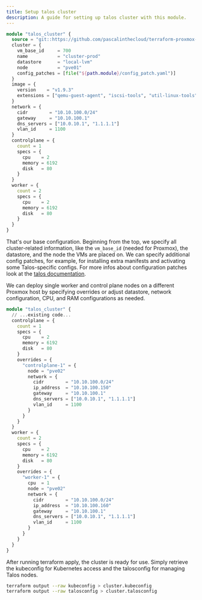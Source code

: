 ```yaml
---
title: Setup talos cluster
description: A guide for setting up talos cluster with this module.
---
```


```terraform
module "talos_cluster" {
  source = "git::https://github.com/pascalinthecloud/terraform-proxmox-talos-cluster.git?ref=main"
  cluster = {
    vm_base_id     = 700
    name           = "cluster-prod"
    datastore      = "local-lvm"
    node           = "pve01"
    config_patches = [file("${path.module}/config_patch.yaml")]
  }
  image = {
    version    = "v1.9.3"
    extensions = ["qemu-guest-agent", "iscsi-tools", "util-linux-tools"]
  }
  network = {
    cidr        = "10.10.100.0/24"
    gateway     = "10.10.100.1"
    dns_servers = ["10.0.10.1", "1.1.1.1"]
    vlan_id     = 1100
  }
  controlplane = {
    count = 1
    specs = {
      cpu    = 2
      memory = 6192
      disk   = 80
    }
  }
  worker = {
    count = 2
    specs = {
      cpu    = 2
      memory = 6192
      disk   = 80
    }
  }
}
```

That's our base configuration. Beginning from the top, we specify all cluster-related information, like the `vm_base_id` (needed for Proxmox), the datastore, and the node the VMs are placed on. We can specify additional config patches, for example, for installing extra manifests and activating some Talos-specific configs. For more infos about configuration patches look at the [talos documentation](https://www.talos.dev/v1.9/talos-guides/configuration/patching/).

We can deploy single worker and control plane nodes on a different Proxmox host by specifying overrides or adjust datastore, network configuration, CPU, and RAM configurations as needed.

```terraform
module "talos_cluster" {
  // ...existing code...
  controlplane = {
    count = 1
    specs = {
      cpu    = 2
      memory = 6192
      disk   = 80
    }
    overrides = {
      "controlplane-1" = {
        node = "pve02"
        network = {
          cidr        = "10.10.100.0/24"
          ip_address  = "10.10.100.150"
          gateway     = "10.10.100.1"
          dns_servers = ["10.0.10.1", "1.1.1.1"]
          vlan_id     = 1100
        }
      }
    }
  }
  worker = {
    count = 2
    specs = {
      cpu    = 2
      memory = 6192
      disk   = 80
    }
    overrides = {
      "worker-1" = {
        cpu  = 1
        node = "pve02"
        network = {
          cidr        = "10.10.100.0/24"
          ip_address  = "10.10.100.160"
          gateway     = "10.10.100.1"
          dns_servers = ["10.0.10.1", "1.1.1.1"]
          vlan_id     = 1100
        }
      }
    }
  }
}
```
After running terraform apply, the cluster is ready for use. Simply retrieve the kubeconfig for Kubernetes access and the talosconfig for managing Talos nodes.

```bash
terraform output --raw kubeconfig > cluster.kubeconfig
terraform output --raw talosconfig > cluster.talosconfig
```
